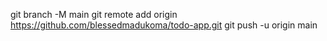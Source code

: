 git branch -M main
git remote add origin https://github.com/blessedmadukoma/todo-app.git
git push -u origin main